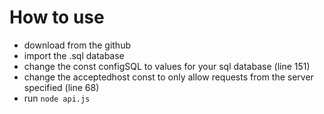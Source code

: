 # How to use
* download from the github
* import the .sql database
* change the const configSQL to values for your sql database (line 151)
* change the acceptedhost const to only allow requests from the server specified (line 68)
* run `node api.js`